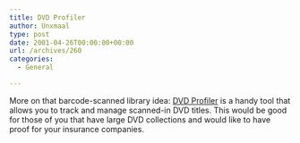 ```yaml
---
title: DVD Profiler
author: Unxmaal
type: post
date: 2001-04-26T00:00:00+00:00
url: /archives/260
categories:
  - General

---
```

More on that barcode-scanned library idea: <A HREF="http://www.dvdprofiler.com/dvdpro/home.shtml">DVD Profiler</A> is a handy tool that allows you to track and manage scanned-in DVD titles. This would be good for those of you that have large DVD collections and would like to have proof for your insurance companies.